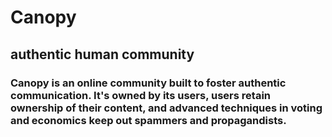 # Canopy
## authentic human community

### Canopy is an online community built to foster authentic communication. It's owned by its users, users retain ownership of their content, and advanced techniques in voting and economics keep out spammers and propagandists. 